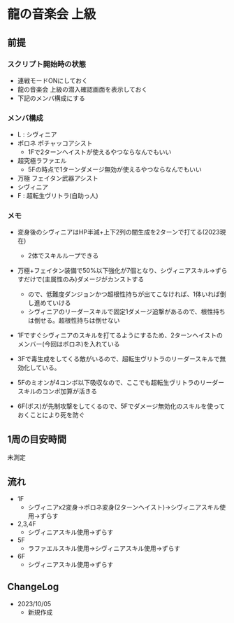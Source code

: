 # 龍の音楽会 上級

## 前提

### スクリプト開始時の状態

- 連戦モードONにしておく
- 龍の音楽会 上級の潜入確認画面を表示しておく
- 下記のメンバ構成にする

### メンバ構成

- L : シヴィニア
- ポロネ ポチャッコアシスト
  - 1Fで2ターンヘイストが使えるやつならなんでもいい
- 超究極ラファエル
  - 5Fの時点で1ターンダメージ無効が使えるやつならなんでもいい
- 万極 フェイタン武器アシスト
- シヴィニア
- F : 超転生ヴリトラ(自助っ人)

### メモ

- 変身後のシヴィニアはHP半減+上下2列の闇生成を2ターンで打てる(2023現在)
  - 2体でスキルループできる
- 万極+フェイタン装備で50%以下強化が7個となり、シヴィニアスキル→ずらすだけで(主属性のみ)ダメージがカンストする
  - ので、低難度ダンジョンかつ超根性持ちが出てこなければ、1体いれば倒し進めていける
  - シヴィニアのリーダースキルで固定1ダメージ追撃があるので、根性持ちは倒せる。超根性持ちは倒せない

- 1Fですぐシヴィニアのスキルを打てるようにするため、2ターンヘイストのメンバー(今回はポロネ)を入れている

- 3Fで毒生成をしてくる敵がいるので、超転生ヴリトラのリーダースキルで無効化している。
- 5Fのミオンが4コンボ以下吸収なので、ここでも超転生ヴリトラのリーダースキルのコンボ加算が活きる
- 6F(ボス)が先制攻撃をしてくるので、5Fでダメージ無効化のスキルを使っておくことにより死を防ぐ

## 1周の目安時間

未測定

## 流れ

- 1F
  - シヴィニアx2変身→ポロネ変身(2ターンヘイスト)→シヴィニアスキル使用→ずらす
- 2,3,4F
  - シヴィニアスキル使用→ずらす
- 5F
  - ラファエルスキル使用→シヴィニアスキル使用→ずらす
- 6F
  - シヴィニアスキル使用→ずらす

## ChangeLog

- 2023/10/05
  - 新規作成


